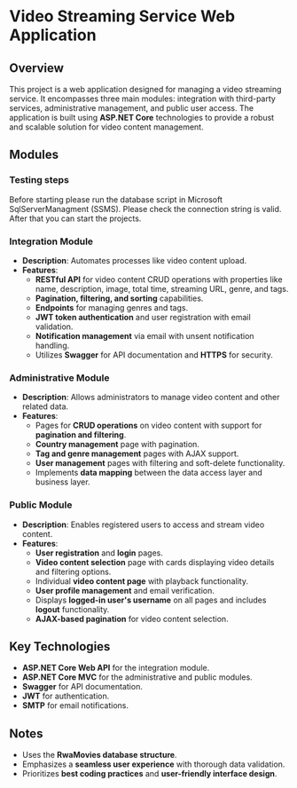 
# Video Streaming Service Web Application

## Overview

This project is a web application designed for managing a video streaming service. It encompasses three main modules: integration with third-party services, administrative management, and public user access. The application is built using **ASP.NET Core** technologies to provide a robust and scalable solution for video content management.

## Modules
### Testing steps
Before starting please run the database script in Microsoft SqlServerManagment (SSMS). 
Please check the connection string is valid.
After that you can start the projects.

### Integration Module

-   **Description**: Automates processes like video content upload.
-   **Features**:
    -   **RESTful API** for video content CRUD operations with properties like name, description, image, total time, streaming URL, genre, and tags.
    -   **Pagination, filtering, and sorting** capabilities.
    -   **Endpoints** for managing genres and tags.
    -   **JWT token authentication** and user registration with email validation.
    -   **Notification management** via email with unsent notification handling.
    -   Utilizes **Swagger** for API documentation and **HTTPS** for security.

### Administrative Module

-   **Description**: Allows administrators to manage video content and other related data.
-   **Features**:
    -   Pages for **CRUD operations** on video content with support for **pagination and filtering**.
    -   **Country management** page with pagination.
    -   **Tag and genre management** pages with AJAX support.
    -   **User management** pages with filtering and soft-delete functionality.
    -   Implements **data mapping** between the data access layer and business layer.

### Public Module

-   **Description**: Enables registered users to access and stream video content.
-   **Features**:
    -   **User registration** and **login** pages.
    -   **Video content selection** page with cards displaying video details and filtering options.
    -   Individual **video content page** with playback functionality.
    -   **User profile management** and email verification.
    -   Displays **logged-in user's username** on all pages and includes **logout** functionality.
    -   **AJAX-based pagination** for video content selection.

## Key Technologies

-   **ASP.NET Core Web API** for the integration module.
-   **ASP.NET Core MVC** for the administrative and public modules.
-   **Swagger** for API documentation.
-   **JWT** for authentication.
-   **SMTP** for email notifications.

## Notes

-   Uses the **RwaMovies database structure**.
-   Emphasizes a **seamless user experience** with thorough data validation.
-   Prioritizes **best coding practices** and **user-friendly interface design**.
